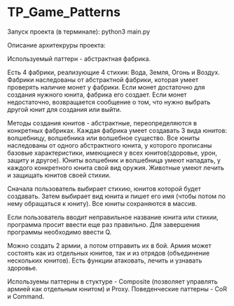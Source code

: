 # TP_Game_Patterns
Запуск проекта (в терминале):
python3 main.py

Описание архитекруры проекта:

Используемый паттерн - абстрактная фабрика.

Есть 4 фабрики, реализующие 4 стихии: Вода, Земля, Огонь и Воздух.
Фабрики наследованы от абстрактной фабрики, которая умеет проверять наличие монет у фабрики. Если монет достаточно для создания нужного юнита, фабрика его создает.
Если монет недостаточно, возвращается сообщение о том, что нужно выбрать другой юнит для создания или выйти.

Методы создания юнитов - абстрактные, переопределяются в конкретных фабриках.
Каждая фабрика умеет создавать 3 вида юнитов: волшебницу, волшебника или волшебное существо.
Все юниты наследованы от одного абстрактного юнита, у которого прописаны базовые характеристики, имеющиеся у всех юнитов(здоровье, урон, защиту и другое).
Юниты волшебник и волшебница умеют нападать, у каждого конкретного юнита свой вид оружия. Животные умеют лечить и защищать юнитов своей стихии.

Сначала пользователь выбирает стихию, юнитов которой будет создавать. Затем выбирает вид юнита и пишет его имя (чтобы потом по нему обращаться к юниту). Все юниты сохраняются в массив.

Если пользователь вводит неправильное название юнита или стихии, программа просит ввести еще раз правильно.
Для завершения программы необходимо ввести Q.

Можно создать 2 армии, а потом отправить их в бой.
Армия может состоять как из отдельных юнитов, так и из отрядов (объединение нескольких юнитов).
Есть функции атаковать, лечить и узнавать здоровье.

Используемы паттерны в стуктуре - Composite (позволяет управлять армией как отдельным юнитом) и Proxy.
Поведенческие паттерны - CoR и Command.
